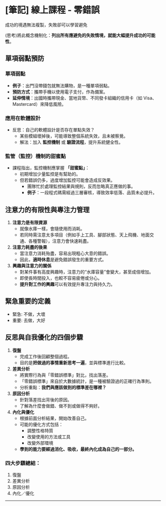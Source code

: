 # [筆記] 線上課程 - 零錯誤



成功的境遇無法複製，失敗卻可以學習避免
<!--more-->
(思考)將此概念機制化：**列出所有應避免的失敗情境，就能大幅提升成功的可能性**。


## 單項弱點預防

### 單項弱點

  - **例子**：出門沒帶錢包就無法購物，是一種單項弱點。
  - **預防方式**：攜帶手機以使用電子支付，作為備案。
  - **延伸情境**：出國時攜帶現金、當地貨幣、不同發卡組織的信用卡（如 Visa、Mastercard）來降低風險。

### 應用在軟體設計

- 反思：自己的軟體設計是否存在單點失效？
  - 某些模組壞掉後，可能導致整個系統失效，且未被察覺。
  - 解法：加入 **監控機制** 或 **驗證流程**，提升系統健全性。

### 監管（監控）機制的甜蜜點

- 課程指出，監控機制應掌握 **「甜蜜點」**：
  - 初期增加少量監控是有幫助的。
  - 但若錯誤仍多，過度增加監控可能會造成反效果。
    - 團隊忙於處理監控結果與規則，反而忽略真正應做的事。
    - **例子**：一段程式碼需經過三層審核，導致效率低落、品質未必提升。


## 注意力的有限性與專注力管理

1. **注意力是有限資源**
   - 就像水庫一樣，會隨使用而消耗。
   - 若同時需注意太多項目（例如手上工具、腳部狀態、天上飛機、地面交通、各種警報），注意力會快速耗盡。
2. **注意力耗盡的後果**
   - 當注意力消耗殆盡，容易出現粗心大意的錯誤。
   - 因此，**適時休息**是避免錯誤發生的重要方式。
3. **興趣與注意力的關係**
   - 對某件事有高度興趣時，注意力的“水庫容量”會變大，甚至成倍增加。
   - 即使長時間投入，也較不容易疲倦或分心。
   - **提升對工作的興趣**可以有效提升專注力與持久力。


## 緊急重要的定義
- 緊急: 不做，大壞
- 重要: 去做，大好

## 反思與自我優化的四個步驟

1. **復盤**
   - 完成工作後回顧整個過程。
   - 目的是**把做過的事情重新思考一遍**，並與標準進行比較。
2. **差異分析**
   - 將實際行為與「零錯誤標準」對比，找出落差。
   - 「零錯誤標準」來自於大數據統計，是一種被驗證過的正確行為準則。
   - 分析重點：**我們與應該做到的標準差在哪裡？**
3. **原因分析**
   - 針對落差找出背後的原因。
   - 了解為什麼會做錯、做不到或做得不夠好。
4. **內化與優化**
   - 根據前面分析結果，開始改善自己。
   - 可能的優化方式包括：
     - 調整性格特質
     - 改變使用的方法或工具
     - 改變外部環境
   - **學到的能力要經過消化、吸收，最終內化成為自己的一部分。**

### 四大步驟總結：

1. 復盤
2. 差異分析
3. 原因分析
4. 內化／優化

---


